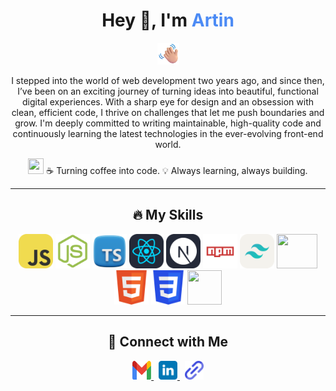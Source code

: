 <h1 align="center">Hey 👋, I'm <span style="color:#4C8BF5;">Artin</span></h1>

<p align="center">
  <img src="https://raw.githubusercontent.com/Tarikul-Islam-Anik/tarikul-islam-anik/main/assets/images/Waving%20Hand%20Medium-Light%20Skin%20Tone.png" width="35" height="35" />
</p>

<p align="center">
  I stepped into the world of web development two years ago, and since then, I’ve been on an exciting journey of turning ideas into beautiful, functional digital experiences.  
  With a sharp eye for design and an obsession with clean, efficient code, I thrive on challenges that let me push boundaries and grow.  
  I'm deeply committed to writing maintainable, high-quality code and continuously learning the latest technologies in the ever-evolving front-end world.  
</p>

<p align="center">
  <img src="https://raw.githubusercontent.com/Tarikul-Islam-Anik/Animated-Fluent-Emojis/master/Emojis/Smilies/Smiling%20Face%20with%20Sunglasses.png" width="25" height="25"/>  
  ☕ Turning coffee into code.  
  💡 Always learning, always building.  
</p>

---

<h2 align="center">🔥 My Skills</h2>

<p align="center">
  <img src="https://raw.githubusercontent.com/Tarikul-Islam-Anik/tarikul-islam-anik/bafa9385533e2cb404dec862d5bf951a47211fb9/assets/icons/JavaScript.svg" width="55" height="55"/>
  <img src="https://raw.githubusercontent.com/ArtinAsadzade/ArtinAsadzade/refs/heads/main/nodejs.png" width="55" height="55"/>
  <img src="https://raw.githubusercontent.com/ArtinAsadzade/ArtinAsadzade/refs/heads/main/ts.webp" width="55" height="55"/>
  <img src="https://raw.githubusercontent.com/Tarikul-Islam-Anik/tarikul-islam-anik/bafa9385533e2cb404dec862d5bf951a47211fb9/assets/icons/React.svg" width="55" height="55"/>
  <img src="https://raw.githubusercontent.com/Tarikul-Islam-Anik/tarikul-islam-anik/bafa9385533e2cb404dec862d5bf951a47211fb9/assets/icons/NextJS.svg" width="55" height="55"/>
  <img src="https://raw.githubusercontent.com/ArtinAsadzade/ArtinAsadzade/6e7af72f00d6e5cb962555bae31e8da4d195d09d/npm.svg" width="55" height="55"/>
  <img src="https://raw.githubusercontent.com/Tarikul-Islam-Anik/tarikul-islam-anik/bafa9385533e2cb404dec862d5bf951a47211fb9/assets/icons/TailwindCSS.svg" width="55" height="55"/>
  <img src="https://getbootstrap.com/docs/5.3/assets/brand/bootstrap-logo.svg" width="65" height="55"/>
  <img src="https://raw.githubusercontent.com/ArtinAsadzade/ArtinAsadzade/fd48757a844b4e7775a7f50661d7d45e9bae7077/html-5-logo-svgrepo-com.svg" width="55" height="55"/>
  <img src="https://raw.githubusercontent.com/ArtinAsadzade/ArtinAsadzade/68f167cc958f1724ae88526a1d6a398f110bdd3f/css-3-logo-svgrepo-com.svg" width="55" height="55"/>
  <img src="https://git-scm.com/images/logos/downloads/Git-Icon-1788C.svg" width="55" height="55"/>
</p>

---

<h2 align="center">👀 Connect with Me</h2>

<p align="center">
  <a href="mailto:artinasadzade7@gmail.com" target="_blank">
    <img src="https://raw.githubusercontent.com/ArtinAsadzade/ArtinAsadzade/65aa0e422c07e1f00a77b08d278462db4f083cc1/Gmail_Logo.svg" width="30" height="30"/>
  </a>
  &nbsp;
  <a href="https://www.linkedin.com/in/artinasadzade/" target="_blank">
    <img src="https://raw.githubusercontent.com/ArtinAsadzade/ArtinAsadzade/28971babd2bf6a1591a1c77e1067445b58652655/linkedin-svgrepo-com.svg" width="30" height="30"/>
  </a>
  &nbsp;
  <a href="https://artinasadzade.ir" target="_blank">
    <img src="https://raw.githubusercontent.com/ArtinAsadzade/ArtinAsadzade/65aa0e422c07e1f00a77b08d278462db4f083cc1/link-svgrepo-com.svg" width="30" height="30"/>
  </a>
</p>
